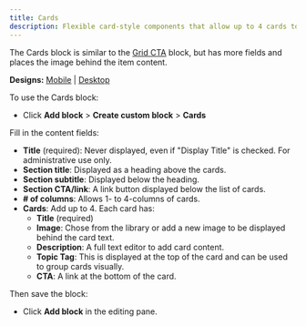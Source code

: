 ```yaml
---
title: Cards
description: Flexible card-style components that allow up to 4 cards to display across the page depending on the chosen layout.
---
```


The Cards block is similar to the [Grid CTA](../grid-cta) block, but has more fields and places the image behind the item content.

**Designs:** [Mobile](<../../../../../../assets/img/designs/lb/Cards Mobile.png>) | [Desktop](<../../../../../../assets/img/designs/lb/Cards Desktop.png>)

To use the Cards block:

- Click **Add block** > **Create custom block** > **Cards**

Fill in the content fields:

- **Title** (required): Never displayed, even if "Display Title" is checked. For administrative use only.
- **Section title**: Displayed as a heading above the cards.
- **Section subtitle**: Displayed below the heading.
- **Section CTA/link**: A link button displayed below the list of cards.
- **# of columns**: Allows 1- to 4-columns of cards.
- **Cards**: Add up to 4. Each card has:
  - **Title** (required)
  - **Image**: Chose from the library or add a new image to be displayed behind the card text.
  - **Description**: A full text editor to add card content.
  - **Topic Tag**: This is displayed at the top of the card and can be used to group cards visually.
  - **CTA**: A link at the bottom of the card.

Then save the block:

- Click **Add block** in the editing pane.